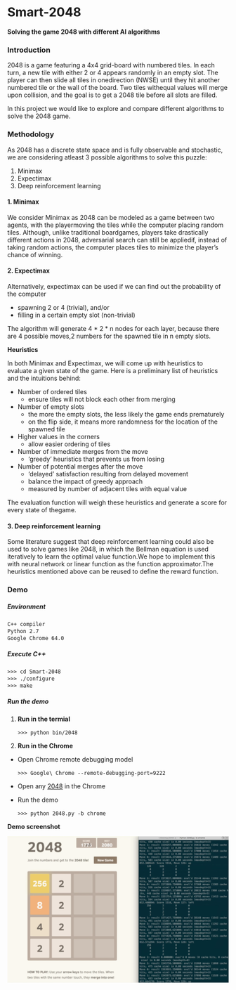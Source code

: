# Smart-2048
**Solving the game 2048 with different AI algorithms**

### Introduction

2048 is a game featuring a 4x4 grid-board with numbered tiles. In each turn, a new tile with either 2 or 4 appears randomly in an empty slot. The player can then slide all tiles in onedirection (NWSE) until they hit another numbered tile or the wall of the board. Two tiles withequal values will merge upon collision, and the goal is to get a 2048 tile before all slots are filled.

In this project we would like to explore and compare different algorithms to solve the 2048 game.

### Methodology

As 2048 has a discrete state space and is fully observable and stochastic, we are considering atleast 3 possible algorithms to solve this puzzle:

1. Minimax
2. Expectimax
3. Deep reinforcement learning

#### 1. Minimax

We consider Minimax as 2048 can be modeled as a game between two agents, with the playermoving the tiles while the computer placing random tiles. Although, unlike traditional boardgames, players take drastically different actions in 2048, adversarial search can still be appliedif, instead of taking random actions, the computer places tiles to minimize the player’s chance of winning.

#### 2. Expectimax

Alternatively, expectimax can be used if we can find out the probability of the computer

- spawning 2 or 4 (trivial), and/or
- filling in a certain empty slot (non-trivial)

The algorithm will generate 4 * 2 * n nodes for each layer, because there are 4 possible moves,2 numbers for the spawned tile in n empty slots.

**Heuristics**

In both Minimax and Expectimax, we will come up with heuristics to evaluate a given state of the game. Here is a preliminary list of heuristics and the intuitions behind:

- Number of ordered tiles
  - ensure tiles will not block each other from merging
- Number of empty slots
  - the more the empty slots, the less likely the game ends prematurely
  - on the flip side, it means more randomness for the location of the spawned tile
- Higher values in the corners
  - allow easier ordering of tiles
- Number of immediate merges from the move
  - ‘greedy’ heuristics that prevents us from losing
- Number of potential merges after the move
  - ‘delayed’ satisfaction resulting from delayed movement
  - balance the impact of greedy approach
  - measured by number of adjacent tiles with equal value

The evaluation function will weigh these heuristics and generate a score for every state of thegame.

#### 3. Deep reinforcement learning

Some literature suggest that deep reinforcement learning could also be used to solve games like 2048, in which the Bellman equation is used iteratively to learn the optimal value function.We hope to implement this with neural network or linear function as the function approximator.The heuristics mentioned above can be reused to define the reward function.

### Demo

##### Environment

```
C++ compiler
Python 2.7
Google Chrome 64.0
```

##### Execute C++

```
>>> cd Smart-2048
>>> ./configure
>>> make
```

##### Run the demo

1. **Run in the termial**

   ```
   >>> python bin/2048
   ```


2. **Run in the Chrome**

- Open Chrome remote debugging model 

  ```
  >>> Google\ Chrome --remote-debugging-port=9222
  ```

- Open any [2048](http://2048game.com/) in the Chrome

- Run the demo

  ```
  >>> python 2048.py -b chrome
  ```

**Demo screenshot**

![screen1](https://raw.githubusercontent.com/HermanZzz/Smart-2048/master/img/screen1.png)

